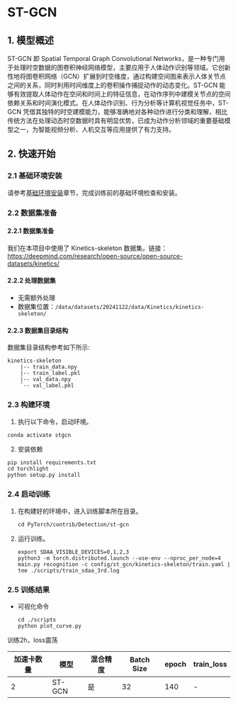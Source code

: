 # ST-GCN

## 1. 模型概述

ST-GCN 即 Spatial Temporal Graph Convolutional Networks，是一种专门用于处理时空数据的图卷积神经网络模型，主要应用于人体动作识别等领域。它创新性地将图卷积网络（GCN）扩展到时空维度，通过构建空间图来表示人体关节点之间的关系，同时利用时间维度上的卷积操作捕捉动作的动态变化。ST-GCN 能够有效提取人体动作在空间和时间上的特征信息，在动作序列中建模关节点的空间依赖关系和时间演化模式。在人体动作识别、行为分析等计算机视觉任务中，ST-GCN 凭借其独特的时空建模能力，能够准确地对各种动作进行分类和理解，相比传统方法在处理动态时空数据时具有明显优势，已成为动作分析领域的重要基础模型之一，为智能视频分析、人机交互等应用提供了有力支持。

## 2. 快速开始

### 2.1 基础环境安装

请参考[基础环境安装](../../../../doc/Environment.md)章节，完成训练前的基础环境检查和安装。


### 2.2 数据集准备
#### 2.2.1 数据集准备

我们在本项目中使用了 Kinetics-skeleton 数据集。链接：https://deepmind.com/research/open-source/open-source-datasets/kinetics/

#### 2.2.2 处理数据集
- 无需额外处理
- 数据集位置：`/data/datasets/20241122/data/Kinetics/kinetics-skeleton/`


#### 2.2.3 数据集目录结构

数据集目录结构参考如下所示:

```
kinetics-skeleton
    |-- train_data.npy
    |-- train_label.pkl
    |-- val_data.npy
    `-- val_label.pkl
```


### 2.3 构建环境
1. 执行以下命令，启动环境。

```sh
conda activate stgcn
```

2. 安装依赖
```
pip install requirements.txt
cd torchlight
python setup.py install
```

### 2.4 启动训练
1. 在构建好的环境中，进入训练脚本所在目录。
    ```
    cd PyTorch/contrib/Detection/st-gcn
    ```

2. 运行训练。
    ```
    export SDAA_VISIBLE_DEVICES=0,1,2,3
    python3 -m torch.distributed.launch --use-env --nproc_per_node=4 main.py recognition -c config/st_gcn/kinetics-skeleton/train.yaml | tee ./scripts/train_sdaa_3rd.log
    ```

### 2.5 训练结果

- 可视化命令
    ```
    cd ./scripts
    python plot_curve.py
    ```
 训练2h，loss震荡

| 加速卡数量 | 模型 | 混合精度 | Batch Size | epoch | train_loss |
| --- | --- | --- | --- | --- | --- |
| 2 | ST-GCN | 是 | 32 | 140 | - |